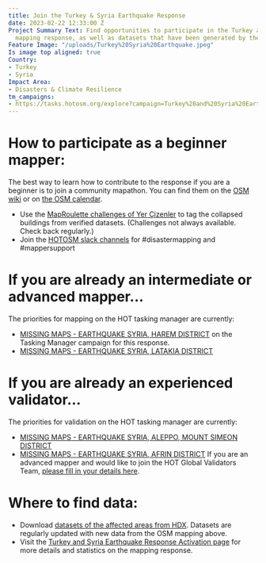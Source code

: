 ```yaml
---
title: Join the Turkey & Syria Earthquake Response
date: 2023-02-22 12:33:00 Z
Project Summary Text: Find opportunities to participate in the Turkey and Syria Earthquake
  mapping response, as well as datasets that have been generated by the mapping.
Feature Image: "/uploads/Turkey%20Syria%20Earthquake.jpeg"
Is image top aligned: true
Country:
- Turkey
- Syria
Impact Area:
- Disasters & Climate Resilience
tm_campaigns:
- https://tasks.hotosm.org/explore?campaign=Turkey%20and%20Syria%20Earthquake%20Response%20February%202023
---
```


# How to participate as a beginner mapper:

The best way to learn how to contribute to the response if you are a beginner is to join a community mapathon. You can find them on the [OSM wiki](https://wiki.openstreetmap.org/wiki/2023_Turkey_Earthquakes#Community_Mapathons) or on [the OSM calendar](https://osmcal.org/).
* Use the [MapRoulette challenges of Yer Çizenler](https://maproulette.org/browse/challenges/37609) to tag the collapsed buildings from verified datasets. (Challenges not always available. Check back regularly.)
* Join the [HOTOSM slack channels](https://slack.hotosm.org/) for #disastermapping and #mappersupport

# If you are already an intermediate or advanced mapper...
The priorities for mapping on the HOT tasking manager are currently:
* [MISSING MAPS - EARTHQUAKE SYRIA, HAREM DISTRICT](https://tasks.hotosm.org/projects/14246) on the Tasking Manager campaign for this response.
* [MISSING MAPS - EARTHQUAKE SYRIA, LATAKIA DISTRICT](https://tasks.hotosm.org/projects/14230)

# If you are already an experienced validator...
The priorities for validation on the HOT tasking manager are currently:
* [MISSING MAPS - EARTHQUAKE SYRIA, ALEPPO, MOUNT SIMEON DISTRICT](https://tasks.hotosm.org/projects/14232)
* [MISSING MAPS - EARTHQUAKE SYRIA, AFRIN DISTRICT](https://tasks.hotosm.org/projects/14245)
If you are an advanced mapper and would like to join the HOT Global Validators Team, [please fill in your details here](http://bit.ly/HOTValidators).

# Where to find data:
* Download [datasets of the affected areas from HDX](https://data.humdata.org/event/turkiye-syria-earthquakes). Datasets are regularly updated with new data from the OSM mapping above.
* Visit the [Turkey and Syria Earthquake Response Activation page](https://www.hotosm.org/disaster-services/turkiye-earthquakes-february-2023-activation/) for more details and statistics on the mapping response. 